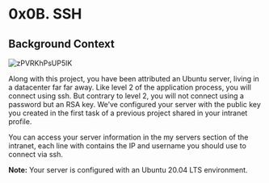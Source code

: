 # 0x0B. SSH

## Background Context

![zPVRKhPsUP5lK](https://github.com/Omowunmijuin/alx-system_engineering-devops/assets/109985883/2434b574-85e0-4276-9edb-a187245cb2d4)

Along with this project, you have been attributed an Ubuntu server, living in a datacenter far far away. Like level 2 of the application process, you will connect using ssh. But contrary to level 2, you will not connect using a password but an RSA key. We’ve configured your server with the public key you created in the first task of a previous project shared in your intranet profile.

You can access your server information in the my servers section of the intranet, each line with contains the IP and username you should use to connect via ssh.

<strong>Note:</strong> Your server is configured with an Ubuntu 20.04 LTS environment.

